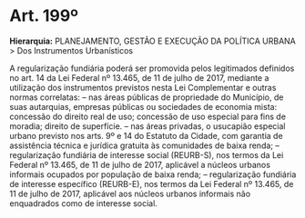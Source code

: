 # Art. 199º

**Hierarquia:** PLANEJAMENTO, GESTÃO E EXECUÇÃO DA POLÍTICA URBANA > Dos Instrumentos Urbanísticos

A regularização fundiária poderá ser promovida pelos legitimados definidos no art. 14 da Lei Federal nº 13.465, de 11 de julho de 2017, mediante a utilização dos instrumentos previstos nesta Lei Complementar e outras normas correlatas:
– nas áreas públicas de propriedade do Município, de suas autarquias, empresas públicas ou sociedades de economia mista:
concessão do direito real de uso;
concessão de uso especial para fins de moradia;
direito de superfície.
– nas áreas privadas, o usucapião especial urbano previsto nos arts. 9º e 14 do Estatuto da Cidade, com garantia de assistência técnica e jurídica gratuita às comunidades de baixa renda;
– regularização fundiária de interesse social (REURB-S), nos termos da Lei Federal nº 13.465, de 11 de julho de 2017, aplicável a núcleos urbanos informais ocupados por população de baixa renda;
– regularização fundiária de interesse específico (REURB-E), nos termos da Lei Federal nº 13.465, de 11 de julho de 2017, aplicável aos núcleos urbanos informais não enquadrados como de interesse social.






